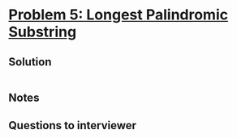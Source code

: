 # [Problem 5: Longest Palindromic Substring](https://leetcode.com/problems/longest-palindromic-substring/)

## Solution

```py


```

## Notes

## Questions to interviewer
